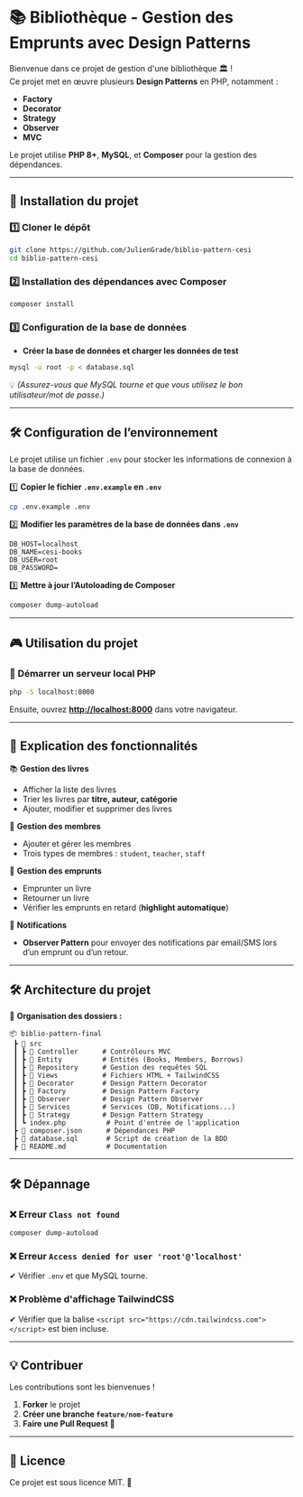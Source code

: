 # 📚 Bibliothèque - Gestion des Emprunts avec Design Patterns

Bienvenue dans ce projet de gestion d'une bibliothèque 🏛️ !  
Ce projet met en œuvre plusieurs **Design Patterns** en PHP, notamment :
- **Factory**
- **Decorator**
- **Strategy**
- **Observer**
- **MVC**

Le projet utilise **PHP 8+**, **MySQL**, et **Composer** pour la gestion des dépendances.

---

## 🚀 Installation du projet

### 1️⃣ Cloner le dépôt
```bash
git clone https://github.com/JulienGrade/biblio-pattern-cesi
cd biblio-pattern-cesi
```

### 2️⃣ Installation des dépendances avec Composer
```bash
composer install
```

### 3️⃣ Configuration de la base de données
- **Créer la base de données et charger les données de test**
```bash
mysql -u root -p < database.sql
```
💡 *(Assurez-vous que MySQL tourne et que vous utilisez le bon utilisateur/mot de passe.)*

---

## 🛠 Configuration de l’environnement
Le projet utilise un fichier `.env` pour stocker les informations de connexion à la base de données.

1️⃣ **Copier le fichier `.env.example` en `.env`**
```bash
cp .env.example .env
```

2️⃣ **Modifier les paramètres de la base de données dans `.env`**
```env
DB_HOST=localhost
DB_NAME=cesi-books
DB_USER=root
DB_PASSWORD=
```

3️⃣ **Mettre à jour l’Autoloading de Composer**
```bash
composer dump-autoload
```

---

## 🎮 Utilisation du projet
### 🚀 Démarrer un serveur local PHP
```bash
php -S localhost:8000
```
Ensuite, ouvrez **[http://localhost:8000](http://localhost:8000)** dans votre navigateur.

---

## 📌 Explication des fonctionnalités
📚 **Gestion des livres**
- Afficher la liste des livres
- Trier les livres par **titre, auteur, catégorie**
- Ajouter, modifier et supprimer des livres

👥 **Gestion des membres**
- Ajouter et gérer les membres
- Trois types de membres : `student`, `teacher`, `staff`

📖 **Gestion des emprunts**
- Emprunter un livre
- Retourner un livre
- Vérifier les emprunts en retard (**highlight automatique**)

🔔 **Notifications**
- **Observer Pattern** pour envoyer des notifications par email/SMS lors d’un emprunt ou d’un retour.

---

## 🛠 Architecture du projet
📁 **Organisation des dossiers :**
```
📦 biblio-pattern-final
 ┣ 📂 src
 ┃ ┣ 📂 Controller      # Contrôleurs MVC
 ┃ ┣ 📂 Entity          # Entités (Books, Members, Borrows)
 ┃ ┣ 📂 Repository      # Gestion des requêtes SQL
 ┃ ┣ 📂 Views           # Fichiers HTML + TailwindCSS
 ┃ ┣ 📂 Decorator       # Design Pattern Decorator
 ┃ ┣ 📂 Factory         # Design Pattern Factory
 ┃ ┣ 📂 Observer        # Design Pattern Observer
 ┃ ┣ 📂 Services        # Services (DB, Notifications...)
 ┃ ┣ 📂 Strategy        # Design Pattern Strategy
 ┃ ┗ index.php          # Point d'entrée de l'application
 ┣ 📜 composer.json      # Dépendances PHP
 ┣ 📜 database.sql       # Script de création de la BDD
 ┣ 📜 README.md          # Documentation
```

---

## 🛠 Dépannage
### ❌ Erreur `Class not found`
```bash
composer dump-autoload
```

### ❌ Erreur `Access denied for user 'root'@'localhost'`
✔ Vérifier `.env` et que MySQL tourne.

### ❌ Problème d'affichage TailwindCSS
✔ Vérifier que la balise `<script src="https://cdn.tailwindcss.com"></script>` est bien incluse.

---

## 💡 Contribuer
Les contributions sont les bienvenues !
1. **Forker** le projet
2. **Créer une branche `feature/nom-feature`**
3. **Faire une Pull Request 🚀**

---

## 📜 Licence
Ce projet est sous licence MIT. 📄

